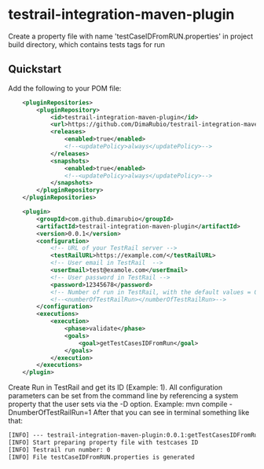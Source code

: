 testrail-integration-maven-plugin
============================

Create a property file with name 'testCaseIDFromRUN.properties' in project build directory, which contains tests tags for run

Quickstart
----------

Add the following to your POM file:
```xml
    <pluginRepositories>
        <pluginRepository>
            <id>testrail-integration-maven-plugin</id>
            <url>https://github.com/DimaRubio/testrail-integration-maven-plugin/raw/mvn-repo/</url>
            <releases>
                <enabled>true</enabled>
                <!--<updatePolicy>always</updatePolicy>-->
            </releases>
            <snapshots>
                <enabled>true</enabled>
                <!--<updatePolicy>always</updatePolicy>-->
            </snapshots>
        </pluginRepository>
    </pluginRepositories>
```  
```xml
    <plugin>
        <groupId>com.github.dimarubio</groupId>
        <artifactId>testrail-integration-maven-plugin</artifactId>
        <version>0.0.1</version>
        <configuration>
            <!-- URL of your TestRail server -->
            <testRailURL>https://example.com/</testRailURL>
            <!-- User email in TestRail  -->
            <userEmail>test@examole.com</userEmail>
            <!-- User password in TestRail -->
            <password>12345678</password>
            <!-- Number of run in TestRail, with the default values = 0 -->
            <!--<numberOfTestRailRun></numberOfTestRailRun>-->
        </configuration>
        <executions>
            <execution>
                <phase>validate</phase>
                <goals>
                    <goal>getTestCasesIDFromRun</goal>
                </goals>
            </execution>
        </executions>
    </plugin>
```
Create Run in TestRail and get its ID (Example: 1).
All configuration parameters can be set from the command line by referencing a system property that the user sets via the -D option.
Example: mvn compile -DnumberOfTestRailRun=1
After that you can see in terminal something like that:
```xml
[INFO] --- testrail-integration-maven-plugin:0.0.1:getTestCasesIDFromRun (default) @ vdr-tests ---
[INFO] Start preparing property file with testcases ID
[INFO] Testrail run number: 0
[INFO] File testCaseIDFromRUN.properties is generated
```

